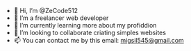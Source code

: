 - 👋 Hi, I’m @ZeCode512
- 👀 I’m a freelancer web developer 
- 🌱 I’m currently learning more about my profiddion
- 💞️ I’m looking to collaborate criating simples websites
- 📫 You can contact me by this email: migsil545@gmail.com
<!---
ZeCode512/ZeCode512 is a ✨ special ✨ repository because its `README.md` (this file) appears on your GitHub profile.
You can click the Preview link to take a look at your changes.
--->
